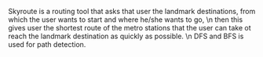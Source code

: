Skyroute is a routing tool that asks that user the landmark destinations, from which the user wants to start and where he/she wants  to go, \n then this gives user the shortest route of the metro stations that the user can take ot reach the landmark destination as quickly as possible. \n DFS and BFS is used for path detection.

